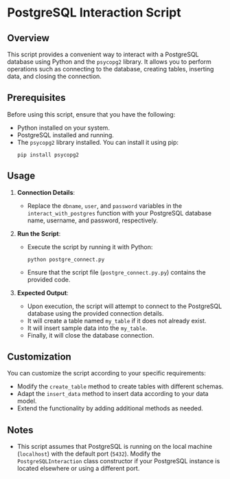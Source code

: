 # PostgreSQL Interaction Script

## Overview
This script provides a convenient way to interact with a PostgreSQL database using Python and the `psycopg2` library. It allows you to perform operations such as connecting to the database, creating tables, inserting data, and closing the connection.

## Prerequisites
Before using this script, ensure that you have the following:

- Python installed on your system.
- PostgreSQL installed and running.
- The `psycopg2` library installed. You can install it using pip:
  ```
  pip install psycopg2
  ```

## Usage
1. **Connection Details**:
   - Replace the `dbname`, `user`, and `password` variables in the `interact_with_postgres` function with your PostgreSQL database name, username, and password, respectively.

2. **Run the Script**:
   - Execute the script by running it with Python:
     ```
     python postgre_connect.py
     ```
   - Ensure that the script file (`postgre_connect.py.py`) contains the provided code.

3. **Expected Output**:
   - Upon execution, the script will attempt to connect to the PostgreSQL database using the provided connection details.
   - It will create a table named `my_table` if it does not already exist.
   - It will insert sample data into the `my_table`.
   - Finally, it will close the database connection.

## Customization
You can customize the script according to your specific requirements:
- Modify the `create_table` method to create tables with different schemas.
- Adapt the `insert_data` method to insert data according to your data model.
- Extend the functionality by adding additional methods as needed.

## Notes
- This script assumes that PostgreSQL is running on the local machine (`localhost`) with the default port (`5432`). Modify the `PostgreSQLInteraction` class constructor if your PostgreSQL instance is located elsewhere or using a different port.
